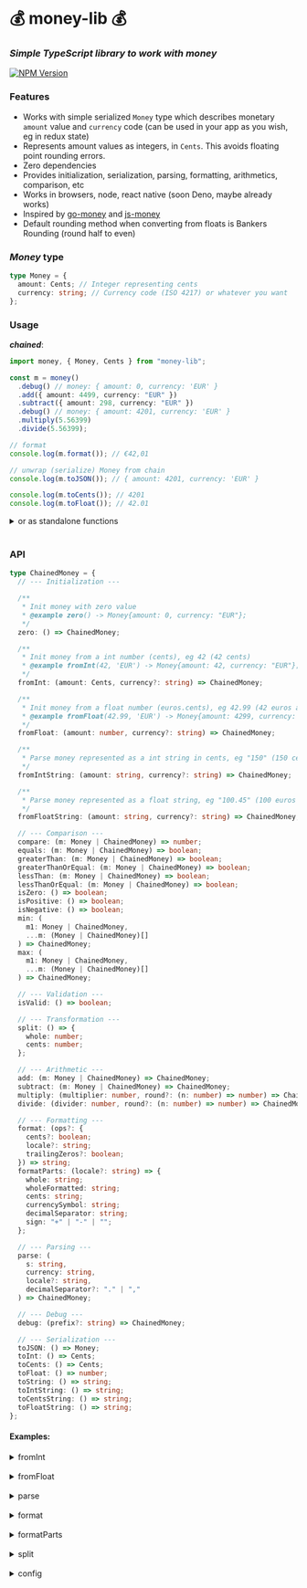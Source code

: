 # 💰 money-lib 💰

### _Simple TypeScript library to work with money_

[![NPM Version](https://img.shields.io/npm/v/money-lib)](https://www.npmjs.com/package/money-lib)

### Features

- Works with simple serialized `Money` type which describes monetary `amount` value and `currency` code
  (can be used in your app as you wish, eg in redux state)
- Represents amount values as integers, in `Cents`. This avoids floating point rounding errors.
- Zero dependencies
- Provides initialization, serialization, parsing, formatting, arithmetics, comparison, etc
- Works in browsers, node, react native (soon Deno, maybe already works)
- Inspired by [go-money](https://github.com/Rhymond/go-money) and [js-money](https://github.com/davidkalosi/js-money)
- Default rounding method when converting from floats is Bankers Rounding (round half to even)

### _Money_ type

```ts
type Money = {
  amount: Cents; // Integer representing cents
  currency: string; // Currency code (ISO 4217) or whatever you want
};
```

### Usage

**_chained_**:

```ts
import money, { Money, Cents } from "money-lib";

const m = money()
  .debug() // money: { amount: 0, currency: 'EUR' }
  .add({ amount: 4499, currency: "EUR" })
  .subtract({ amount: 298, currency: "EUR" })
  .debug() // money: { amount: 4201, currency: 'EUR' }
  .multiply(5.56399)
  .divide(5.56399);

// format
console.log(m.format()); // €42,01

// unwrap (serialize) Money from chain
console.log(m.toJSON()); // { amount: 4201, currency: 'EUR' }

console.log(m.toCents()); // 4201
console.log(m.toFloat()); // 42.01
```

<details>
  <summary>or as standalone functions</summary>

```ts
import * as money from "money-lib";

const accountBalance = { amount: 12345699, currency: "EUR" };
const debitTransaction = money.fromFloat(1.99, "EUR");
const balanceAfterDebit = money.subtract(accountBalance, debitTransaction);
const interestRate = 0.12;
const finalBalance = money.add(
  balanceAfterDebit,
  money.multiply(balanceAfterDebit, interestRate)
);

console.log(money.format(finalBalance)); // €138.269,60
```

</details>
<br/>

### API

```ts
type ChainedMoney = {
  // --- Initialization ---

  /**
   * Init money with zero value
   * @example zero() -> Money{amount: 0, currency: "EUR"};
   */
  zero: () => ChainedMoney;

  /**
   * Init money from a int number (cents), eg 42 (42 cents)
   * @example fromInt(42, 'EUR') -> Money{amount: 42, currency: "EUR"};
   */
  fromInt: (amount: Cents, currency?: string) => ChainedMoney;

  /**
   * Init money from a float number (euros.cents), eg 42.99 (42 euros and 99 cents)
   * @example fromFloat(42.99, 'EUR') -> Money{amount: 4299, currency: "EUR"};
   */
  fromFloat: (amount: number, currency?: string) => ChainedMoney;

  /**
   * Parse money represented as a int string in cents, eg "150" (150 cents)
   */
  fromIntString: (amount: string, currency?: string) => ChainedMoney;

  /**
   * Parse money represented as a float string, eg "100.45" (100 euros and 45 cents)
   */
  fromFloatString: (amount: string, currency?: string) => ChainedMoney;

  // --- Comparison ---
  compare: (m: Money | ChainedMoney) => number;
  equals: (m: Money | ChainedMoney) => boolean;
  greaterThan: (m: Money | ChainedMoney) => boolean;
  greaterThanOrEqual: (m: Money | ChainedMoney) => boolean;
  lessThan: (m: Money | ChainedMoney) => boolean;
  lessThanOrEqual: (m: Money | ChainedMoney) => boolean;
  isZero: () => boolean;
  isPositive: () => boolean;
  isNegative: () => boolean;
  min: (
    m1: Money | ChainedMoney,
    ...m: (Money | ChainedMoney)[]
  ) => ChainedMoney;
  max: (
    m1: Money | ChainedMoney,
    ...m: (Money | ChainedMoney)[]
  ) => ChainedMoney;

  // --- Validation ---
  isValid: () => boolean;

  // --- Transformation ---
  split: () => {
    whole: number;
    cents: number;
  };

  // --- Arithmetic ---
  add: (m: Money | ChainedMoney) => ChainedMoney;
  subtract: (m: Money | ChainedMoney) => ChainedMoney;
  multiply: (multiplier: number, round?: (n: number) => number) => ChainedMoney;
  divide: (divider: number, round?: (n: number) => number) => ChainedMoney;

  // --- Formatting ---
  format: (ops?: {
    cents?: boolean;
    locale?: string;
    trailingZeros?: boolean;
  }) => string;
  formatParts: (locale?: string) => {
    whole: string;
    wholeFormatted: string;
    cents: string;
    currencySymbol: string;
    decimalSeparator: string;
    sign: "+" | "-" | "";
  };

  // --- Parsing ---
  parse: (
    s: string,
    currency: string,
    locale?: string,
    decimalSeparator?: "." | ","
  ) => ChainedMoney;

  // --- Debug ---
  debug: (prefix?: string) => ChainedMoney;

  // --- Serialization ---
  toJSON: () => Money;
  toInt: () => Cents;
  toCents: () => Cents;
  toFloat: () => number;
  toString: () => string;
  toIntString: () => string;
  toCentsString: () => string;
  toFloatString: () => string;
};
```

#### Examples:

<details>
  <summary>fromInt</summary>

```js
fromInt(4299, 'EUR') -> Money{amount: 4299, currency: "EUR"};
```

</details>
<br/>

<details>
  <summary>fromFloat</summary>

```js
fromFloat(42.99, 'EUR') -> Money{amount: 4299, currency: "EUR"};
fromFloat(42.999, 'EUR') -> Money{amount: 4299, currency: "EUR"};
fromFloat(42.9, 'EUR') -> Money{amount: 4290, currency: "EUR"};
```

</details>
<br/>

<details>
  <summary>parse</summary>

```js
parse("€123.555,99") -> Money{amount: 12355599, currency: "EUR"};

// default currency
parse("123.555,99") -> Money{amount: 12355599, currency: "EUR"};

// comma decimal separator
parse("€123555,99") -> Money{amount: 12355599, currency: "EUR"};

// dot decimal separator
parse("€123555.99") -> Money{amount: 12355599, currency: "EUR"};

// no fraction digits
parse("4299") -> Money{amount: 429900, currency: "EUR"};

// 1 fraction digit
parse("€123555.1") -> Money{amount: 12355510, currency: "EUR"};

// more than 2 fraction digits
parse("€123555.999") -> Money{amount: 12355599, currency: "EUR"};

// invalid input
parse("€123555.99") -> Money{amount: 0, currency: "EUR"};
```

</details>
<br/>

<details>
  <summary>format</summary>

```js
format({amount: 12355599, currency: 'EUR'}) -> "€123.555,99"
```

</details>
<br/>

<details>
  <summary>formatParts</summary>

```js
formatParts({amount: 12355599, currency: 'EUR'}) -> {
  whole: '123555',
  wholeFormatted: '123.555',
  cents: '99',
  currencySymbol: '€',
  decimalSeparator: ',',
}
```

</details>
<br/>

<details>
  <summary>split</summary>

```js
split({amount: 4599, currency: 'EUR'}) -> {whole: 45, fraction: 99}
```

</details>
<br/>

<details>
  <summary>config</summary>

```ts
type Config = {
  defaultCurrency?: string;
  currencies?: Array<{
    code: "EUR";
    symbol: "€";
    decimalSeparator: "." | ",";
  }>;
};

money.config({
  defaultCurrency: "EUR",
  currencies: [
    {
      code: "EUR",
      symbol: "€",
      decimalSeparator: ",",
    },
    {
      code: "USD",
      symbol: "$",
      decimalSeparator: ".",
    },
  ],
});
```

</details>

